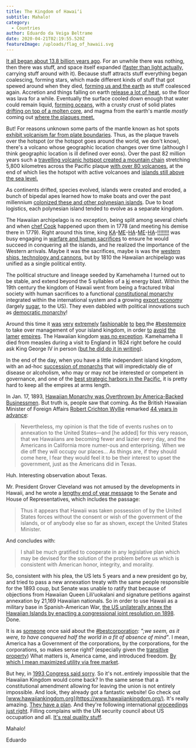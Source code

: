 ```yaml
---
title: The Kingdom of Hawaiʻi
subtitle: Mahalo!
category:
  - Countries
author: Eduardo da Veiga Beltrame
date: 2020-04-21T02:19:55.520Z
featureImage: /uploads/flag_of_hawaii.svg
---
```

[It all began about 13.8 billion years ago](https://www.youtube.com/watch?v=xuCn8ux2gbs). For an unwhile there was nothing, then there was stuff, and space itself expanded ([faster than light actually](https://www.space.com/33306-how-does-the-universe-expand-faster-than-light.html), carrying stuff around with it). Because stuff attracts stuff everything began coalescing, forming stars, which made different kinds of stuff that got spewed around when they died, [forming us and the earth](https://news.nationalgeographic.com/2015/01/150128-big-bang-universe-supernova-astrophysics-health-space-ngbooktalk/) as stuff coalesced again. Accretion and things falling on earth [release a lot of heat](https://www.scientificamerican.com/article/why-is-the-earths-core-so/), so the floor was lava for a while. Eventually the surface cooled down enough that water could remain liquid, [forming oceans](https://www.youtube.com/watch?v=_1LdMWlNYS4), with a crusty crust of solid plates [drifting on top of a molten core](https://en.wikipedia.org/wiki/Plate_tectonics), and magma from the earth's mantle *mostly* coming out [where the plaques meet.](https://en.wikipedia.org/wiki/Ring_of_Fire)

But! For reasons unknown some parts of the mantle known as hot spots [exhibit volcanism far from plate boundaries](https://www.earthmagazine.org/article/question-mantle-plumes). Thus, as the plaque travels over the hotspot (or the hotspot goes around the world, we don't know), there's a volcano whose geographic location changes over time (although I think geographic location is ill defined over eons). Over the past 82 million years such a [travelling volcanic hotspot created a mountain chain](https://en.wikipedia.org/wiki/Hawaii_hotspot) stretching 5,800 kilometres across the Pacific plaque [with over 80 volcanoes](https://en.wikipedia.org/wiki/List_of_volcanoes_in_the_Hawaiian_%E2%80%93_Emperor_seamount_chain#Notes), at the end of which lies the hotspot with active volcanoes and [islands still above the sea level.](https://www.youtube.com/watch?v=bYv6V5EJAKc)

As continents drifted, species evolved, islands were created and eroded, a bunch of bipedal apes learned how to make boats and over the past millennium [colonized these and other polynesian islands](http://archive.hokulea.com/ike/moolelo/discovery_and_settlement.html). Due to boat logistics, each polynesian island tended to evolve as a separate kingdom.

The Hawaiian archipelago is no exception, being split among several chiefs and when [chef Cook](https://www.history.com/this-day-in-history/cook-discovers-hawaii) happened upon them in 1778 (and meeting his demise there in 1779). Right around this time, king [KA](https://en.wikipedia.org/wiki/Kamehameha_I)-[ME](https://en.wikipedia.org/wiki/Kamehameha_II)-[HA](https://en.wikipedia.org/wiki/Kamehameha_III)-[ME](https://en.wikipedia.org/wiki/Kamehameha_IV)-[HA](https://en.wikipedia.org/wiki/Kamehameha_V)-[!!!!!!!!](https://www.youtube.com/watch?v=qiaoSC91Ils) was busy engaging in [warfare and human sacrifices](http://www.hawaiiindependent.net/story/kamehamehas-unification) to ensure he would succeed in conquering all the islands, and he realized the importance of the Western arrivals. Maybe it was the sacrifices, maybe is was the [western ships, technology and cannons](http://warfarehistorian.blogspot.com/2013/06/the-hawaiian-wars-1782-1795-king.html), but by 1810 the Hawaiian archipelago was unified as a single political entity.

The political structure and lineage seeded by Kamehameha I turned out to be stable, and extend beyond the 5 syllables of a [ki](https://dragonball.fandom.com/wiki/Kamehameha) energy blast. Within the 19th century the kingdom of Hawaii went from being a fractured tribal society with human sacrifices to a functional [constitutional monarchy](https://en.wikipedia.org/wiki/Constitution_of_Hawaii#List_of_constitutions) integrated within the international system and a growing [export economy](https://eh.net/encyclopedia/economic-history-of-hawaii/) (largely [sugar](https://en.wikipedia.org/wiki/History_of_Hawaii#Sugar_reciprocity), to the US). They even dabbled with political innovations such as [democratic monarchy](https://en.wikipedia.org/wiki/Lunalilo)!

Around this time it [was](https://en.wikipedia.org/wiki/Rotuma#Cession_to_Britain) [very](https://en.wikipedia.org/wiki/Colony_of_Fiji) [extremely](https://en.wikipedia.org/wiki/Niue#History) [fashionable](https://en.wikipedia.org/wiki/Treaty_of_Waitangi) [to](https://en.wikipedia.org/wiki/Kingdom_of_Rarotonga) [beg ](https://books.google.com/books?id=08QPqvCdOdkC&amp;pg=PA127&amp;lpg=PA127&amp;dq=%22The+whole+of+these+islands+having+been+conquered+by+my+father,+I+have+succeeded+to+the+government+of+them,+and+beg+leave+to+place+them+all+under+the+protection+of+your+most+excellent+Majesty;+wishing+to+observe+peace+with+all+nations%22&amp;source=bl&amp;ots=p2It0GES_J&amp;sig=ACfU3U0tuvpDwunYL2g5anlClKKReaZm-w&amp;hl=en&amp;sa=X&amp;ved=2ahUKEwiFguSXkPXiAhWLq54KHTAWAokQ6AEwAHoECAIQAQ#v=onepage&amp;q=%22The%20whole%20of%20these%20islands%20having%20been%20conquered%20by%20my%20father%2C%20I%20have%20succeeded%20to%20the%20government%20of%20them%2C%20and%20beg%20leave%20to%20place%20them%20all%20under%20the%20protection%20of%20your%20most%20excellent%20Majesty%3B%20wishing%20to%20observe%20peace%20with%20all%20nations%22&amp;f=false)the [#bestempire](https://en.wikipedia.org/wiki/British_Western_Pacific_Territories) to take over management of your island kingdom, in order [to](https://en.wikipedia.org/wiki/Guam) [avoid](https://en.wikipedia.org/wiki/Marshall_Islands) [the](https://en.wikipedia.org/wiki/New_Caledonia#French_dependency) [lamer](https://en.wikipedia.org/wiki/Kingdom_of_Tahiti#Pomare_V_and_forced_abdication) [empires](https://en.wikipedia.org/wiki/American_Samoa#19th_century). The Hawaiian kingdom [was no exception](http://www.aloha.net/~mahalo/british.html). Kamehameha II died from measles during a visit to England in 1824 right before he could ask King George IV in person ([but he did do it in writing](https://books.google.com/books?id=08QPqvCdOdkC&amp;pg=PA127&amp;lpg=PA127&amp;dq=%22The+whole+of+these+islands+having+been+conquered+by+my+father,+I+have+succeeded+to+the+government+of+them,+and+beg+leave+to+place+them+all+under+the+protection+of+your+most+excellent+Majesty;+wishing+to+observe+peace+with+all+nations%22&amp;source=bl&amp;ots=p2It0GES_J&amp;sig=ACfU3U0tuvpDwunYL2g5anlClKKReaZm-w&amp;hl=en&amp;sa=X&amp;ved=2ahUKEwiFguSXkPXiAhWLq54KHTAWAokQ6AEwAHoECAIQAQ#v=onepage&amp;q=%22The%20whole%20of%20these%20islands%20having%20been%20conquered%20by%20my%20father%2C%20I%20have%20succeeded%20to%20the%20government%20of%20them%2C%20and%20beg%20leave%20to%20place%20them%20all%20under%20the%20protection%20of%20your%20most%20excellent%20Majesty%3B%20wishing%20to%20observe%20peace%20with%20all%20nations%22&amp;f=false)).

In the end of the day, when you have a little independent island kingdom, with an ad-hoc [succession of monarchs](https://en.wikipedia.org/wiki/List_of_monarchs_of_Hawaii%5C) that will impredictably die of disease or alcoholism, who may or may not be interested or competent in governance, and one of the [best strategic harbors in the Pacific](https://en.wikipedia.org/wiki/Pearl_Harbor), it is pretty hard to keep all the empires at arms length.

In Jan. 17, 1893, [Hawaiian Monarchy was Overthrown by America-Backed Businessmen](https://learning.blogs.nytimes.com/2012/01/17/jan-17-1893-hawaiian-monarchy-overthrown-by-america-backed-businessmen/). But truth is, people saw that coming. As the British Hawaiian Minister of Foreign Affairs [Robert Crichton Wyllie](https://en.wikipedia.org/wiki/Robert_Crichton_Wyllie) remarked [44 years in advance](https://books.google.com/books?id=ndDe5Un57x0C&amp;pg=PA384&amp;dq=%22my+opinion+is+that+the+tide+of+events+rushes+on+to+annexation+to+the+United+States%22&amp;hl=en&amp;sa=X&amp;ved=0ahUKEwiM4p_ItfXiAhXIr1QKHbhxAYoQ6AEILDAA#v=onepage&amp;q=%22my%20opinion%20is%20that%20the%20tide%20of%20events%20rushes%20on%20to%20annexation%20to%20the%20United%20States%22&amp;f=false):

> Nevertheless, my opinion is that the tide of events rushes on to annexation to the United States—and [he added] for this very reason, that we Hawaiians are becoming fewer and lazier every day, and the Americans in California more numer-ous and enterprising. When we die off they will occupy our places... As things are, if they should come here, I fear they would feel it to be their interest to upset the government, just as the Americans did in Texas.

Huh. Interesting observation about Texas.

Mr. President Grover Cleveland was not amused by the developments in Hawaii, and he wrote a [lengthy end of year message](http://www.let.rug.nl/usa/documents/1876-1900/president-clevelands-message-about-hawaii-december-18-1893.php) to the Senate and House of Representatives, which includes the passage:

> Thus it appears that Hawaii was taken possession of by the United States forces without the consent or wish of the government of the islands, or of anybody else so far as shown, except the United States Minister.

And concludes with:

> I shall be much gratified to cooperate in any legislative plan which may be devised for the solution of the problem before us which is consistent with American honor, integrity, and morality.

So, consistent with his plea, the US lets 5 years and a new president go by, and tried to pass a new annexation treaty with the same people responsible for the 1893 coup, but Senate was unable to ratify that because of objections from Hawaiian Queen Lili&lsquo;uokalani and signature petitions against annexation by 21,169 Hawaiian nationals. So in order to use Hawaii as a military base in Spanish-American War, [the US unilaterally annex the Hawaiian Islands by enacting a congressional joint resolution on 1898](https://www.hawaiiankingdom.org/us-occupation.shtml). Done.

It is as [someone](https://en.wikipedia.org/wiki/John_Robert_Seeley#The_Expansion_of_England_(1883)) once said about the [#bestcorporation](https://en.wikipedia.org/wiki/East_India_Company): _";we seem, as it were, to have conquered half the world in a fit of absence of mind"_. I mean, America has a Government of the corporations, by the corporations, for the corporations, so makes sense right? (especially given the [transitive property](https://www.huffpost.com/entry/corporations-are-people-a_b_5543833)) What matters is, America came, and introduced freedom. [By which I mean maximized utility via free market](https://www.google.com/search?biw=2439&amp;bih=1250&amp;tbm=isch&amp;sa=1&amp;ei=nhsKXbrQFcqU-gTUhImoAQ&amp;q=hawaii+resorts&amp;oq=hawaii+resorts&amp;gs_l=img.3..0j0i67j0l2j0i7i30l6.7248.7354..7553...0.0..0.76.141.2......0....1..gws-wiz-img.DnOIuzFIECE).

But hey, in [1993 Congress said sorry](https://en.wikipedia.org/wiki/Apology_Resolution). So it's not..entirely impossible that the Hawaiian Kingdom would come back? In the same sense that a constitutional amendment allowing for leaving the union is not entirely impossible. And look, they already got a fantastic website! Go check out [www.hawaiiankingdom.org](https://www.hawaiiankingdom.org/). It's really amazing. [They have a plan](https://www.hawaiiankingdom.org/pdf/HK_Strategic_Plan.pdf). And they're following international [proceedings just right](https://www.hawaiiankingdom.org/intl-proceedings.shtml). Filling complains with the UN security council about US occupation and all. [It's real quality stuff](http://www.angelfire.com/hi2/hawaiiansovereignty/fraudhague.html).

Mahalo!

Eduardo